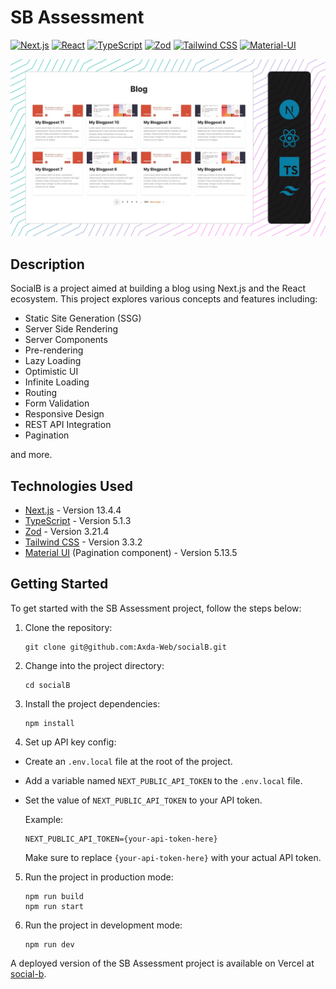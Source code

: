 # SB Assessment

[![Next.js](https://img.shields.io/badge/Next.js-000000?logo=next.js&logoColor=white&style=flat-square)](https://nextjs.org/)
[![React](https://img.shields.io/badge/React-61DAFB?logo=react&logoColor=white&style=flat-square)](https://reactjs.org/)
[![TypeScript](https://img.shields.io/badge/TypeScript-007ACC?logo=typescript&logoColor=white&style=flat-square)](https://www.typescriptlang.org/)
[![Zod](https://img.shields.io/badge/Zod-E95950?logo=zod&logoColor=white&style=flat-square)](https://zod.sourceforge.io/)
[![Tailwind CSS](https://img.shields.io/badge/Tailwind_CSS-38B2AC?logo=tailwind-css&logoColor=white&style=flat-square)](https://tailwindcss.com/)
[![Material-UI](https://img.shields.io/badge/Material--UI-0081CB?logo=material-ui&logoColor=white&style=flat-square)](https://mui.com/)   

![screenshot](/screenshot.jpg)

## Description

SocialB is a project aimed at building a blog using Next.js and the React ecosystem. This project explores various concepts and features including:

- Static Site Generation (SSG)
- Server Side Rendering
- Server Components
- Pre-rendering
- Lazy Loading
- Optimistic UI
- Infinite Loading
- Routing
- Form Validation
- Responsive Design
- REST API Integration
- Pagination

and more.

## Technologies Used

- [Next.js](https://nextjs.org) - Version 13.4.4
- [TypeScript](https://www.typescriptlang.org) - Version 5.1.3
- [Zod](https://github.com/colinhacks/zod) - Version 3.21.4
- [Tailwind CSS](https://tailwindcss.com) - Version 3.3.2
- [Material UI](https://mui.com) (Pagination component) - Version 5.13.5

## Getting Started

To get started with the SB Assessment project, follow the steps below:

1. Clone the repository:

   ```shell
   git clone git@github.com:Axda-Web/socialB.git
   ```

2. Change into the project directory:

   ```shell
   cd socialB
   ```

3. Install the project dependencies:

   ```shell
   npm install
   ```

4. Set up API key config:

- Create an `.env.local` file at the root of the project.
- Add a variable named `NEXT_PUBLIC_API_TOKEN` to the `.env.local` file.
- Set the value of `NEXT_PUBLIC_API_TOKEN` to your API token.

  Example:

  ```shell
  NEXT_PUBLIC_API_TOKEN={your-api-token-here}
  ```

  Make sure to replace `{your-api-token-here}` with your actual API token.

5. Run the project in production mode:

   ```shell
   npm run build
   npm run start
   ```

6. Run the project in development mode:

   ```shell
   npm run dev
   ```

A deployed version of the SB Assessment project is available on Vercel at [social-b](https://social-b.vercel.app/).
